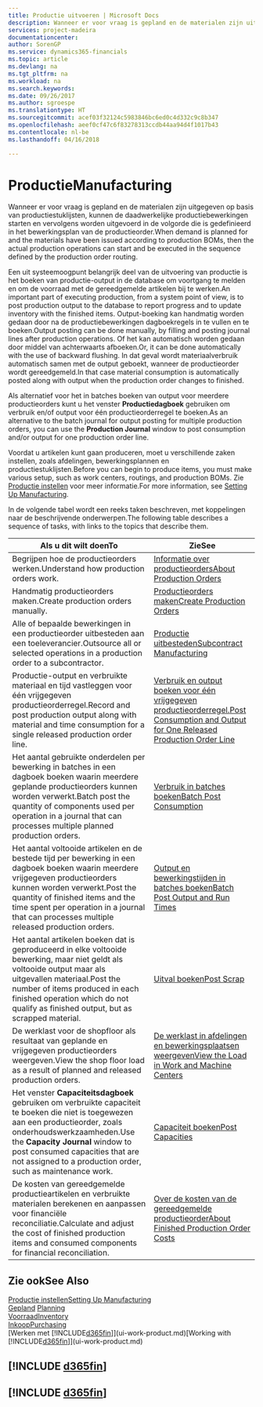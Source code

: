```yaml
---
title: Productie uitvoeren | Microsoft Docs
description: Wanneer er voor vraag is gepland en de materialen zijn uitgegeven op basis van productiestuklijsten, kunnen de daadwerkelijke productiebewerkingen starten en vervolgens worden uitgevoerd in de volgorde die is gedefinieerd in het bewerkingsplan van de productieorder.
services: project-madeira
documentationcenter: 
author: SorenGP
ms.service: dynamics365-financials
ms.topic: article
ms.devlang: na
ms.tgt_pltfrm: na
ms.workload: na
ms.search.keywords: 
ms.date: 09/26/2017
ms.author: sgroespe
ms.translationtype: HT
ms.sourcegitcommit: acef03f32124c5983846bc6ed0c4d332c9c8b347
ms.openlocfilehash: aeef0cf47c6f83278313ccdb44aa94d4f1017b43
ms.contentlocale: nl-be
ms.lasthandoff: 04/16/2018

---
```

# <a name="manufacturing"></a><span data-ttu-id="40bd2-103">Productie</span><span class="sxs-lookup"><span data-stu-id="40bd2-103">Manufacturing</span></span>
<span data-ttu-id="40bd2-104">Wanneer er voor vraag is gepland en de materialen zijn uitgegeven op basis van productiestuklijsten, kunnen de daadwerkelijke productiebewerkingen starten en vervolgens worden uitgevoerd in de volgorde die is gedefinieerd in het bewerkingsplan van de productieorder.</span><span class="sxs-lookup"><span data-stu-id="40bd2-104">When demand is planned for and the materials have been issued according to production BOMs, then the actual production operations can start and be executed in the sequence defined by the production order routing.</span></span>  

<span data-ttu-id="40bd2-105">Een uit systeemoogpunt belangrijk deel van de uitvoering van productie is het boeken van productie-output in de database om voortgang te melden en om de voorraad met de gereedgemelde artikelen bij te werken.</span><span class="sxs-lookup"><span data-stu-id="40bd2-105">An important part of executing production, from a system point of view, is to post production output to the database to report progress and to update inventory with the finished items.</span></span> <span data-ttu-id="40bd2-106">Output-boeking kan handmatig worden gedaan door na de productiebewerkingen dagboekregels in te vullen en te boeken.</span><span class="sxs-lookup"><span data-stu-id="40bd2-106">Output posting can be done manually, by filling and posting journal lines after production operations.</span></span> <span data-ttu-id="40bd2-107">Of het kan automatisch worden gedaan door middel van achterwaarts afboeken.</span><span class="sxs-lookup"><span data-stu-id="40bd2-107">Or, it can be done automatically with the use of backward flushing.</span></span> <span data-ttu-id="40bd2-108">In dat geval wordt materiaalverbruik automatisch samen met de output geboekt, wanneer de productieorder wordt gereedgemeld.</span><span class="sxs-lookup"><span data-stu-id="40bd2-108">In that case material consumption is automatically posted along with output when the production order changes to finished.</span></span>  

<span data-ttu-id="40bd2-109">Als alternatief voor het in batches boeken van output voor meerdere productieorders kunt u het venster **Productiedagboek** gebruiken om verbruik en/of output voor één productieorderregel te boeken.</span><span class="sxs-lookup"><span data-stu-id="40bd2-109">As an alternative to the batch journal for output posting for multiple production orders, you can use the **Production Journal** window to post consumption and/or output for one production order line.</span></span>

<span data-ttu-id="40bd2-110">Voordat u artikelen kunt gaan produceren, moet u verschillende zaken instellen, zoals afdelingen, bewerkingsplannen en productiestuklijsten.</span><span class="sxs-lookup"><span data-stu-id="40bd2-110">Before you can begin to produce items, you must make various setup, such as work centers, routings, and production BOMs.</span></span> <span data-ttu-id="40bd2-111">Zie [Productie instellen](production-configure-production-processes.md) voor meer informatie.</span><span class="sxs-lookup"><span data-stu-id="40bd2-111">For more information, see [Setting Up Manufacturing](production-configure-production-processes.md).</span></span>

<span data-ttu-id="40bd2-112">In de volgende tabel wordt een reeks taken beschreven, met koppelingen naar de beschrijvende onderwerpen.</span><span class="sxs-lookup"><span data-stu-id="40bd2-112">The following table describes a sequence of tasks, with links to the topics that describe them.</span></span>   

|<span data-ttu-id="40bd2-113">**Als u dit wilt doen**</span><span class="sxs-lookup"><span data-stu-id="40bd2-113">**To**</span></span>|<span data-ttu-id="40bd2-114">**Zie**</span><span class="sxs-lookup"><span data-stu-id="40bd2-114">**See**</span></span>|  
|------------|-------------|  
|<span data-ttu-id="40bd2-115">Begrijpen hoe de productieorders werken.</span><span class="sxs-lookup"><span data-stu-id="40bd2-115">Understand how production orders work.</span></span>|[<span data-ttu-id="40bd2-116">Informatie over productieorders</span><span class="sxs-lookup"><span data-stu-id="40bd2-116">About Production Orders</span></span>](production-about-production-orders.md)|
|<span data-ttu-id="40bd2-117">Handmatig productieorders maken.</span><span class="sxs-lookup"><span data-stu-id="40bd2-117">Create production orders manually.</span></span>|[<span data-ttu-id="40bd2-118">Productieorders maken</span><span class="sxs-lookup"><span data-stu-id="40bd2-118">Create Production Orders</span></span>](production-how-to-create-production-orders.md)|
|<span data-ttu-id="40bd2-119">Alle of bepaalde bewerkingen in een productieorder uitbesteden aan een toeleverancier.</span><span class="sxs-lookup"><span data-stu-id="40bd2-119">Outsource all or selected operations in a production order to a subcontractor.</span></span>|[<span data-ttu-id="40bd2-120">Productie uitbesteden</span><span class="sxs-lookup"><span data-stu-id="40bd2-120">Subcontract Manufacturing</span></span>](production-how-to-subcontract-manufacturing.md)|
|<span data-ttu-id="40bd2-121">Productie-output en verbruikte materiaal en tijd vastleggen voor één vrijgegeven productieorderregel.</span><span class="sxs-lookup"><span data-stu-id="40bd2-121">Record and post production output along with material and time consumption for a single released production order line.</span></span>|[<span data-ttu-id="40bd2-122">Verbruik en output boeken voor één vrijgegeven productieorderregel.</span><span class="sxs-lookup"><span data-stu-id="40bd2-122">Post Consumption and Output for One Released Production Order Line</span></span>](production-how-to-register-consumption-and-output.md)|  
|<span data-ttu-id="40bd2-123">Het aantal gebruikte onderdelen per bewerking in batches in een dagboek boeken waarin meerdere geplande productieorders kunnen worden verwerkt.</span><span class="sxs-lookup"><span data-stu-id="40bd2-123">Batch post the quantity of components used per operation in a journal that can processes multiple planned production orders.</span></span>|[<span data-ttu-id="40bd2-124">Verbruik in batches boeken</span><span class="sxs-lookup"><span data-stu-id="40bd2-124">Batch Post Consumption</span></span>](production-how-to-post-consumption.md)|
|<span data-ttu-id="40bd2-125">Het aantal voltooide artikelen en de bestede tijd per bewerking in een dagboek boeken waarin meerdere vrijgegeven productieorders kunnen worden verwerkt.</span><span class="sxs-lookup"><span data-stu-id="40bd2-125">Post the quantity of finished items and the time spent per operation in a journal that can processes multiple released production orders.</span></span>|[<span data-ttu-id="40bd2-126">Output en bewerkingstijden in batches boeken</span><span class="sxs-lookup"><span data-stu-id="40bd2-126">Batch Post Output and Run Times</span></span>](production-how-to-post-output-quantity.md)|  
|<span data-ttu-id="40bd2-127">Het aantal artikelen boeken dat is geproduceerd in elke voltooide bewerking, maar niet geldt als voltooide output maar als uitgevallen materiaal.</span><span class="sxs-lookup"><span data-stu-id="40bd2-127">Post the number of items produced in each finished operation which do not qualify as finished output, but as scrapped material.</span></span>|[<span data-ttu-id="40bd2-128">Uitval boeken</span><span class="sxs-lookup"><span data-stu-id="40bd2-128">Post Scrap</span></span>](production-how-to-post-scrap.md)|
|<span data-ttu-id="40bd2-129">De werklast voor de shopfloor als resultaat van geplande en vrijgegeven productieorders weergeven.</span><span class="sxs-lookup"><span data-stu-id="40bd2-129">View the shop floor load as a result of planned and released production orders.</span></span>|[<span data-ttu-id="40bd2-130">De werklast in afdelingen en bewerkingsplaatsen weergeven</span><span class="sxs-lookup"><span data-stu-id="40bd2-130">View the Load in Work and Machine Centers</span></span>](production-how-to-view-the-load-on-work-centers.md)|      
|<span data-ttu-id="40bd2-131">Het venster **Capaciteitsdagboek** gebruiken om verbruikte capaciteit te boeken die niet is toegewezen aan een productieorder, zoals onderhoudswerkzaamheden.</span><span class="sxs-lookup"><span data-stu-id="40bd2-131">Use the **Capacity Journal** window to post consumed capacities that are not assigned to a production order, such as maintenance work.</span></span>|[<span data-ttu-id="40bd2-132">Capaciteit boeken</span><span class="sxs-lookup"><span data-stu-id="40bd2-132">Post Capacities</span></span>](production-how-to-post-capacities.md)|  
|<span data-ttu-id="40bd2-133">De kosten van gereedgemelde productieartikelen en verbruikte materialen berekenen en aanpassen voor financiële reconciliatie.</span><span class="sxs-lookup"><span data-stu-id="40bd2-133">Calculate and adjust the cost of finished production items and consumed components for financial reconciliation.</span></span>|[<span data-ttu-id="40bd2-134">Over de kosten van de gereedgemelde productieorder</span><span class="sxs-lookup"><span data-stu-id="40bd2-134">About Finished Production Order Costs</span></span>](finance-about-finished-production-order-costs.md)|  

## <a name="see-also"></a><span data-ttu-id="40bd2-135">Zie ook</span><span class="sxs-lookup"><span data-stu-id="40bd2-135">See Also</span></span>  
[<span data-ttu-id="40bd2-136">Productie instellen</span><span class="sxs-lookup"><span data-stu-id="40bd2-136">Setting Up Manufacturing</span></span>](production-configure-production-processes.md)  
<span data-ttu-id="40bd2-137">[Gepland](production-planning.md)    </span><span class="sxs-lookup"><span data-stu-id="40bd2-137">[Planning](production-planning.md)    </span></span>  
[<span data-ttu-id="40bd2-138">Voorraad</span><span class="sxs-lookup"><span data-stu-id="40bd2-138">Inventory</span></span>](inventory-manage-inventory.md)  
[<span data-ttu-id="40bd2-139">Inkoop</span><span class="sxs-lookup"><span data-stu-id="40bd2-139">Purchasing</span></span>](purchasing-manage-purchasing.md)  
<span data-ttu-id="40bd2-140">[Werken met [!INCLUDE[d365fin](includes/d365fin_md.md)]](ui-work-product.md)</span><span class="sxs-lookup"><span data-stu-id="40bd2-140">[Working with [!INCLUDE[d365fin](includes/d365fin_md.md)]](ui-work-product.md)</span></span>

## [!INCLUDE [d365fin](includes/free_trial_md.md)]  
## [!INCLUDE [d365fin](includes/training_link_md.md)]

